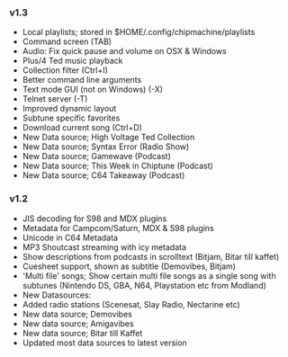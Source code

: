 
### v1.3

* Local playlists; stored in $HOME/.config/chipmachine/playlists
* Command screen (TAB)
* Audio: Fix quick pause and volume on OSX & Windows
* Plus/4 Ted music playback
* Collection filter (Ctrl+I)
* Better command line arguments
* Text mode GUI (not on Windows) (-X) 
* Telnet server (-T)
* Improved dynamic layout
* Subtune specific favorites
* Download current song (Ctrl+D)
* New Data source; High Voltage Ted Collection
* New Data source; Syntax Error (Radio Show)
* New Data source; Gamewave (Podcast)
* New Data source; This Week in Chiptune (Podcast)
* New Data source; C64 Takeaway (Podcast)


### v1.2

* JIS decoding for S98 and MDX plugins
* Metadata for Campcom/Saturn, MDX & S98 plugins
* Unicode in C64 Metadata
* MP3 Shoutcast streaming with icy metadata
* Show descriptions from podcasts in scrolltext (Bitjam, Bitar till kaffet)
* Cuesheet support, shown as subtitle (Demovibes, Bitjam)
* 'Multi file' songs; Show certain multi file songs as a single song with
  subtunes (Nintendo DS, GBA, N64, Playstation etc from Modland)
* New Datasources:
* Added radio stations (Scenesat, Slay Radio, Nectarine etc)
* New data source; Demovibes
* New data source; Amigavibes
* New data source; Bitar till Kaffet
* Updated most data sources to latest version

